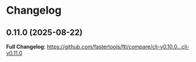 # Changelog

## 0.11.0 (2025-08-22)

**Full Changelog**: https://github.com/fastertools/ftl/compare/cli-v0.10.0...cli-v0.11.0
